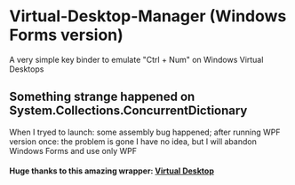 # Virtual-Desktop-Manager (Windows Forms version)
A very simple key binder to emulate "Ctrl + Num" on Windows Virtual Desktops

## Something strange happened on System.Collections.ConcurrentDictionary
When I tryed to launch: some assembly bug happened; after running WPF version once: the problem is gone
I have no idea, but I will abandon Windows Forms and use only WPF

#### Huge thanks to this amazing wrapper: [Virtual Desktop](https://github.com/Grabacr07/VirtualDesktop)
